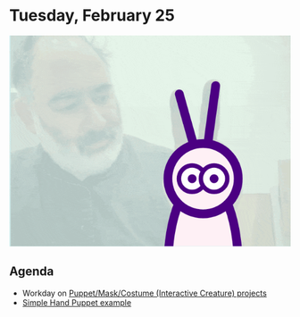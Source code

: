 # Tuesday, February 25

![simple-puppet.gif](img/simple-puppet.gif)

## Agenda

* Workday on [Puppet/Mask/Costume (Interactive Creature) projects](https://github.com/golanlevin/60-120/tree/main/2025/assignments/creative_code#211-interactive-creature-mask-costume-or-puppet)
* [Simple Hand Puppet example](https://openprocessing.org/sketch/2187485)